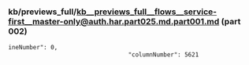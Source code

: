 ### kb/previews_full/kb__previews_full__flows__service-first__master-only@auth.har.part025.md.part001.md (part 002)

```md
ineNumber": 0,
                                  "columnNumber": 5621
                       
```

```

